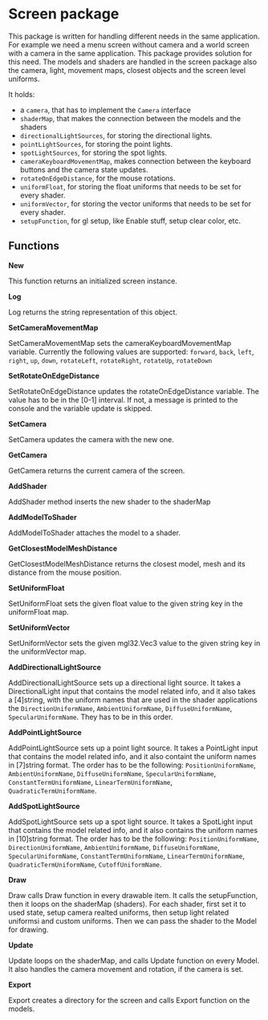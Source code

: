 # Screen package

This package is written for handling different needs in the same application. For example we need a menu screen without camera and a world screen with a camera in the same application. This package provides solution for this need.
The models and shaders are handled in the screen package also the camera, light, movement maps, closest objects and the screen level uniforms.

It holds:
- a `camera`, that has to implement the `Camera` interface
- `shaderMap`, that makes the connection between the models and the shaders
- `directionalLightSources`, for storing the directional lights.
- `pointLightSources`, for storing the point lights.
- `spotLightSources`, for storing the spot lights.
- `cameraKeyboardMovementMap`, makes connection between the keyboard buttons and the camera state updates.
- `rotateOnEdgeDistance`, for the mouse rotations.
- `uniformFloat`, for storing the float uniforms that needs to be set for every shader.
- `uniformVector`, for storing the vector uniforms that needs to be set for every shader.
- `setupFunction`, for gl setup, like Enable stuff, setup clear color, etc.

## Functions

**New**

This function returns an initialized screen instance.

**Log**

Log returns the string representation of this object.

**SetCameraMovementMap**

SetCameraMovementMap sets the cameraKeyboardMovementMap variable. Currently the following values are supported: `forward`, `back`, `left`, `right`, `up`, `down`, `rotateLeft`, `rotateRight`, `rotateUp`, `rotateDown`

**SetRotateOnEdgeDistance**

SetRotateOnEdgeDistance updates the rotateOnEdgeDistance variable. The value has to be in the [0-1] interval. If not, a message is printed to the console and the variable update is skipped.

**SetCamera**

SetCamera updates the camera with the new one.

**GetCamera**

GetCamera returns the current camera of the screen.

**AddShader**

AddShader method inserts the new shader to the shaderMap

**AddModelToShader**

AddModelToShader attaches the model to a shader.

**GetClosestModelMeshDistance**

GetClosestModelMeshDistance returns the closest model, mesh and its distance from the mouse position.

**SetUniformFloat**

SetUniformFloat sets the given float value to the given string key in the uniformFloat map.

**SetUniformVector**

SetUniformVector sets the given mgl32.Vec3 value to the given string key in the uniformVector map.

**AddDirectionalLightSource**

AddDirectionalLightSource sets up a directional light source. It takes a DirectionalLight input that contains the model related info, and it also takes a [4]string, with the uniform names that are used in the shader applications the `DirectionUniformName`, `AmbientUniformName`, `DiffuseUniformName`, `SpecularUniformName`. They has to be in this order.

**AddPointLightSource**

AddPointLightSource sets up a point light source. It takes a PointLight input that contains the model related info, and it also containt the uniform names in [7]string format. The order has to be the following: `PositionUniformName`, `AmbientUniformName`, `DiffuseUniformName`, `SpecularUniformName`, `ConstantTermUniformName`, `LinearTermUniformName`, `QuadraticTermUniformName`.

**AddSpotLightSource**

AddSpotLightSource sets up a spot light source. It takes a SpotLight input that contains the model related info, and it also contains the uniform names in [10]string format. The order has to be the following: `PositionUniformName`, `DirectionUniformName`, `AmbientUniformName`, `DiffuseUniformName`, `SpecularUniformName`, `ConstantTermUniformName`, `LinearTermUniformName`, `QuadraticTermUniformName`, `CutoffUniformName`.

**Draw**

Draw calls Draw function in every drawable item. It calls the setupFunction, then it loops on the shaderMap (shaders). For each shader, first set it to used state, setup camera realted uniforms, then setup light related uniformsi and custom uniforms. Then we can pass the shader to the Model for drawing.

**Update**

Update loops on the shaderMap, and calls Update function on every Model. It also handles the camera movement and rotation, if the camera is set.

**Export**

Export creates a directory for the screen and calls Export function on the models.
